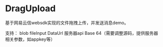 # DragUpload
基于网易云信websdk实现的文件拖拽上传，并发送消息demo。 


支持：
  blob
  fileInput
  DataUrl
  服务器api Base 64（需要调整源码，提供服务器相关参数，如appkey等）
